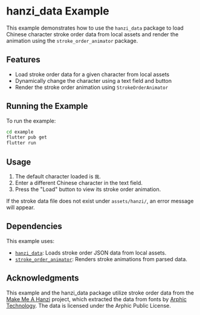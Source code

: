 # hanzi_data Example

This example demonstrates how to use the `hanzi_data` package to load Chinese character stroke order data from local assets and render the animation using the `stroke_order_animator` package.

## Features

- Load stroke order data for a given character from local assets
- Dynamically change the character using a text field and button
- Render the stroke order animation using `StrokeOrderAnimator`

## Running the Example

To run the example:

```bash
cd example
flutter pub get
flutter run
```

## Usage

1. The default character loaded is `我`.
2. Enter a different Chinese character in the text field.
3. Press the "Load" button to view its stroke order animation.

If the stroke data file does not exist under `assets/hanzi/`, an error message will appear.

## Dependencies

This example uses:

- [`hanzi_data`](https://pub.dev/packages/hanzi_data): Loads stroke order JSON data from local assets.
- [`stroke_order_animator`](https://pub.dev/packages/stroke_order_animator): Renders stroke animations from parsed data.

## Acknowledgments

This example and the hanzi_data package utilize stroke order data from the [Make Me A Hanzi](https://github.com/skishore/makemeahanzi) project, which extracted the data from fonts by [Arphic Technology](http://www.arphic.com/). The data is licensed under the Arphic Public License.
